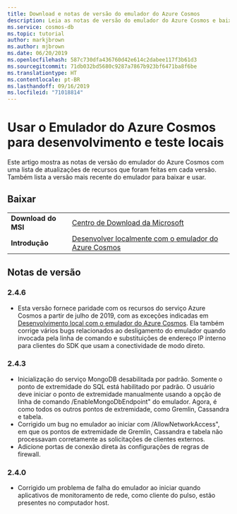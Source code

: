 ```yaml
---
title: Download e notas de versão do emulador do Azure Cosmos
description: Leia as notas de versão do emulador do Azure Cosmos e baixe-o.
ms.service: cosmos-db
ms.topic: tutorial
author: markjbrown
ms.author: mjbrown
ms.date: 06/20/2019
ms.openlocfilehash: 587c730dfa436760d42e614c2dabee117f3b61d3
ms.sourcegitcommit: 71db032bd5680c9287a7867b923bf6471ba8f6be
ms.translationtype: HT
ms.contentlocale: pt-BR
ms.lasthandoff: 09/16/2019
ms.locfileid: "71018814"
---
```

# <a name="use-the-azure-cosmos-emulator-for-local-development-and-testing"></a>Usar o Emulador do Azure Cosmos para desenvolvimento e teste locais

Este artigo mostra as notas de versão do emulador do Azure Cosmos com uma lista de atualizações de recursos que foram feitas em cada versão. Também lista a versão mais recente do emulador para baixar e usar.

## <a name="download"></a>Baixar

| | |
|---------|---------|
|**Download do MSI**|[Centro de Download da Microsoft](https://aka.ms/cosmosdb-emulator)|
|**Introdução**|[Desenvolver localmente com o emulador do Azure Cosmos](local-emulator.md)|

## <a name="release-notes"></a>Notas de versão

### <a name="246"></a>2.4.6

- Esta versão fornece paridade com os recursos do serviço Azure Cosmos a partir de julho de 2019, com as exceções indicadas em [Desenvolvimento local com o emulador do Azure Cosmos](local-emulator.md). Ela também corrige vários bugs relacionados ao desligamento do emulador quando invocada pela linha de comando e substituições de endereço IP interno para clientes do SDK que usam a conectividade de modo direto.

### <a name="243"></a>2.4.3

- Inicialização do serviço MongoDB desabilitada por padrão. Somente o ponto de extremidade do SQL está habilitado por padrão. O usuário deve iniciar o ponto de extremidade manualmente usando a opção de linha de comando /EnableMongoDbEndpoint" do emulador. Agora, é como todos os outros pontos de extremidade, como Gremlin, Cassandra e tabela.
- Corrigido um bug no emulador ao iniciar com /AllowNetworkAccess", em que os pontos de extremidade de Gremlin, Cassandra e tabela não processavam corretamente as solicitações de clientes externos.
- Adicione portas de conexão direta às configurações de regras de firewall.

### <a name="240"></a>2.4.0

- Corrigido um problema de falha do emulador ao iniciar quando aplicativos de monitoramento de rede, como cliente do pulso, estão presentes no computador host.
